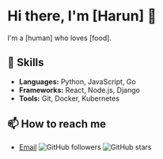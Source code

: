 # Hi there, I'm [Harun] 👋

I'm a [human] who loves [food].

## 🚀 Skills

- **Languages:** Python, JavaScript, Go
- **Frameworks:** React, Node.js, Django
- **Tools:** Git, Docker, Kubernetes

## 📫 How to reach me

- [Email](dkipas08@gmail.com)
![GitHub followers](https://img.shields.io/github/followers/HarunTampan?style=social)
![GitHub stars](https://img.shields.io/github/stars/HarunTampan?style=social)


  
